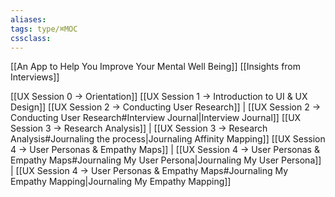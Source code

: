 ```yaml
---
aliases:
tags: type/⌘MOC 
cssclass:
---
```


[[An App to Help You Improve Your Mental Well Being]]
[[Insights from Interviews]]

[[UX Session 0 → Orientation]]
[[UX Session 1 → Introduction to UI & UX Design]]
[[UX Session 2 → Conducting User Research]] | [[UX Session 2 → Conducting User Research#Interview Journal|Interview Journal]]
[[UX Session 3 → Research Analysis]] | [[UX Session 3 → Research Analysis#Journaling the process|Journaling Affinity Mapping]]
[[UX Session 4 → User Personas & Empathy Maps]] | [[UX Session 4 → User Personas & Empathy Maps#Journaling My User Persona|Journaling My User Persona]] | [[UX Session 4 → User Personas & Empathy Maps#Journaling My Empathy Mapping|Journaling My Empathy Mapping]]


